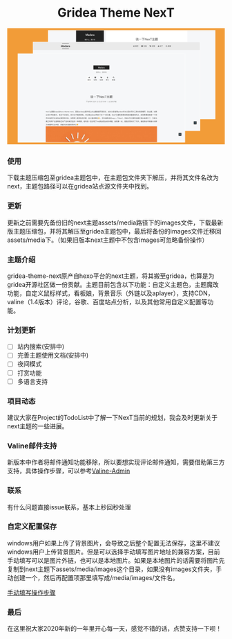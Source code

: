 <h1 align="center">
  Gridea Theme NexT
</h1>

![NexT主题概览](assets/images/overview.jpg)

### 使用
下载主题压缩包至gridea主题包中，在主题包文件夹下解压，并将其文件名改为next，主题包路径可以在gridea站点源文件夹中找到。

### 更新
更新之前需要先备份旧的next主题assets/media路径下的images文件，下载最新版主题压缩包，并将其解压至gridea主题包中，最后将备份的images文件迁移回assets/media下。（如果旧版本next主题中不包含images可忽略备份操作）

### 主题介绍
gridea-theme-next原产自hexo平台的next主题，将其搬至gridea，也算是为gridea开源社区做一份贡献。主题目前包含以下功能：自定义主题色，主题魔改功能，自定义鼠标样式，看板娘，背景音乐（外链以及aplayer），支持CDN，valine（1.4版本）评论，谷歌、百度站点分析，以及其他常用自定义配置等功能。

### 计划更新
- [ ] 站内搜索(安排中)
- [ ] 完善主题使用文档(安排中)
- [ ] 夜间模式
- [ ] 打赏功能
- [ ] 多语言支持

### 项目动态
建议大家在Project的TodoList中了解一下NexT当前的规划，我会及时更新关于next主题的一些进展。

### Valine邮件支持
新版本中作者将邮件通知功能移除，所以要想实现评论邮件通知，需要借助第三方支持，具体操作步骤，可以参考[Valine-Admin](https://github.com/zhaojun1998/Valine-Admin)

### 联系
有什么问题直接issue联系，基本上秒回秒处理

### 自定义配置保存
windows用户如果上传了背景图片，会导致之后整个配置无法保存，这里不建议windows用户上传背景图片。但是可以选择手动填写图片地址的兼容方案，目前手动填写可以是图片外链，也可以是本地图片。如果是本地图片的话需要将图片先复制到next主题下assets/media/images这个目录，如果没有images文件夹，手动创建一个，然后再配置项那里填写成/media/images/文件名。

[手动填写操作步骤](https://cdn.jsdelivr.net/gh/o1f/i@master/2020/04/11/2U2OBqTR.gif)

### 最后
在这里祝大家2020年新的一年里开心每一天，感觉不错的话，点赞支持一下呗！
